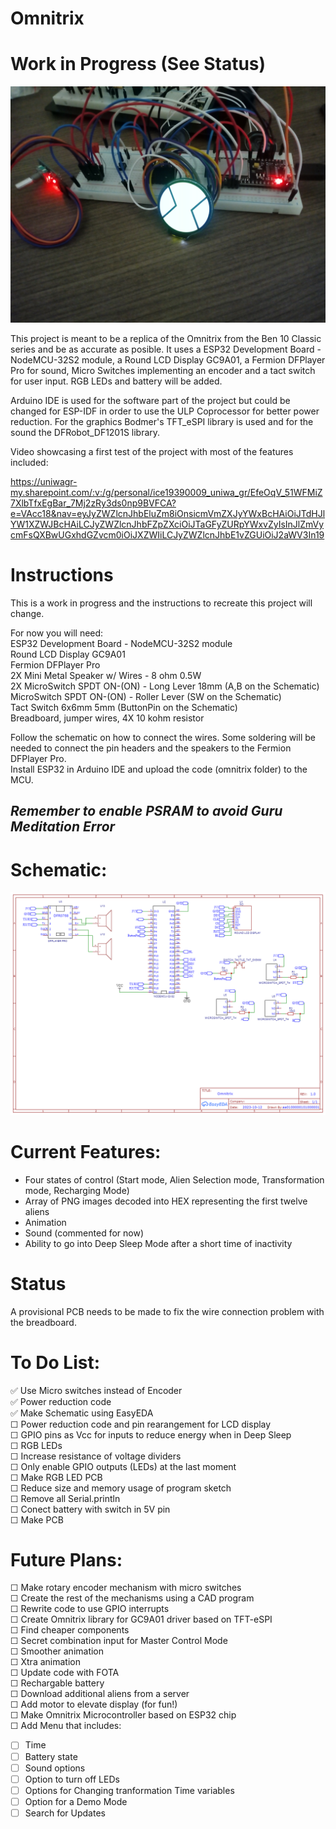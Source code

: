 # Omnitrix

# Work in Progress (See Status)  

![IMG_20230619_164351](media/Images/IMG_20230619_164351.jpg) 


This project is meant to be a replica of the Omnitrix from the Ben 10 Classic series and be as accurate as posible. It uses a ESP32 Development Board - NodeMCU-32S2 module, a Round LCD Display GC9A01, a Fermion DFPlayer Pro for sound, Micro Switches implementing an encoder and a tact switch for user input.
RGB LEDs and battery will be added.  

Arduino IDE is used for the software part of the project but could be changed for ESP-IDF in order to use the ULP Coprocessor for better power reduction. For the graphics Bodmer's TFT_eSPI library is used and for the sound the DFRobot_DF1201S library.  


Video showcasing a first test of the project with most of the features included:  

https://uniwagr-my.sharepoint.com/:v:/g/personal/ice19390009_uniwa_gr/EfeOqV_51WFMiZ7XlbTfxEgBar_7Mj2zRy3ds0np9BVFCA?e=VAcc18&nav=eyJyZWZlcnJhbEluZm8iOnsicmVmZXJyYWxBcHAiOiJTdHJlYW1XZWJBcHAiLCJyZWZlcnJhbFZpZXciOiJTaGFyZURpYWxvZyIsInJlZmVycmFsQXBwUGxhdGZvcm0iOiJXZWIiLCJyZWZlcnJhbE1vZGUiOiJ2aWV3In19

# Instructions
This is a work in progress and the instructions to recreate this project will change.  
  
For now you will need:  
ESP32 Development Board - NodeMCU-32S2 module  
Round LCD Display GC9A01  
Fermion DFPlayer Pro  
2X Mini Metal Speaker w/ Wires - 8 ohm 0.5W  
2X MicroSwitch SPDT ON-(ON) - Long Lever 18mm (A,B on the Schematic)  
MicroSwitch SPDT ON-(ON) - Roller Lever (SW on the Schematic)  
Tact Switch 6x6mm 5mm (ButtonPin on the Schematic)  
Breadboard, jumper wires, 4X 10 kohm resistor
  
Follow the schematic on how to connect the wires. Some soldering will be needed to connect the pin headers and the speakers to the Fermion DFPlayer Pro.  
Install ESP32 in Arduino IDE and upload the code (omnitrix folder) to the MCU.  
## *Remember to enable PSRAM to avoid Guru Meditation Error*

# Schematic:  
![Schematic_omnitrix_2023-10-19](media/Images/Schematic_omnitrix_2023-10-19.png)

# Current Features:  
- Four states of control (Start mode, Alien Selection mode, Transformation mode, Recharging Mode)
- Array of PNG images decoded into HEX representing the first twelve aliens  
- Animation  
- Sound (commented for now)  
- Ability to go into Deep Sleep Mode after a short time of inactivity  
  
# Status
A provisional PCB needs to be made to fix the wire connection problem with the breadboard.

# To Do List:  
✅ Use Micro switches instead of Encoder  
✅ Power reduction code  
✅ Make Schematic using EasyEDA  
☐ Power reduction code and pin rearangement for LCD display  
☐ GPIO pins as Vcc for inputs to reduce energy when in Deep Sleep  
☐ RGB LEDs  
☐ Increase resistance of voltage dividers  
☐ Only enable GPIO outputs (LEDs) at the last moment  
☐ Make RGB LED PCB  
☐ Reduce size and memory usage of program sketch  
☐ Remove all Serial.println  
☐ Conect battery with switch in 5V pin  
☐ Make PCB  
	
# Future Plans:  
☐ Make rotary encoder mechanism with micro switches  
☐ Create the rest of the mechanisms using a CAD program  
☐ Rewrite code to use GPIO interrupts  
☐ Create Omnitrix library for GC9A01 driver based on TFT-eSPI  
☐ Find cheaper components  
☐ Secret combination input for Master Control Mode  
☐ Smoother animation  
☐ Xtra animation  
☐ Update code with FOTA  
☐ Rechargable battery  
☐ Download additional aliens from a server  
☐ Add motor to elevate display (for fun!)  
☐ Make Omnitrix Microcontroller based on ESP32 chip  
☐ Add Menu that includes:  
- ☐ Time  
- ☐ Battery state  
- ☐ Sound options  
- ☐ Option to turn off LEDs
- ☐ Options for Changing tranformation Time variables  
- ☐ Option for a Demo Mode  
- ☐ Search for Updates  
